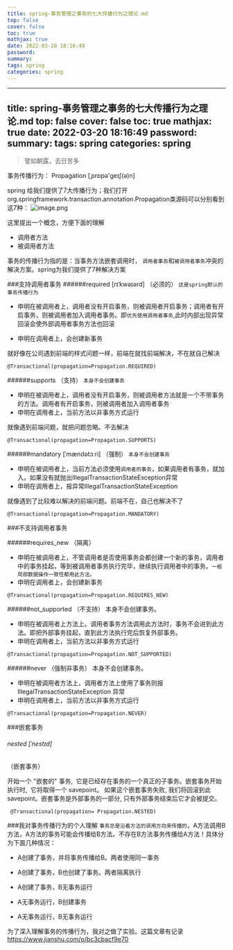 ```yaml
---
title: spring-事务管理之事务的七大传播行为之理论.md
top: false
cover: false
toc: true
mathjax: true
date: 2022-03-20 18:16:49
password:
summary:
tags: spring
categories: spring
---
```

---
title: spring-事务管理之事务的七大传播行为之理论.md
top: false
cover: false
toc: true
mathjax: true
date: 2022-03-20 18:16:49
password:
summary:
tags: spring
categories: spring
---
>譬如朝露，去日苦多

事务传播行为： Propagation [ˌprɒpə'ɡeɪʃ(ə)n]

spring 给我们提供了7大传播行为；我们打开org.springframework.transaction.annotation.Propagation类源码可以分别看到这7种：
![image.png](https://upload-images.jianshu.io/upload_images/13965490-8bbc698b06f67f1b.png?imageMogr2/auto-orient/strip%7CimageView2/2/w/1240)


这里提出一个概念，方便下面的理解
- 调用者方法
- 被调用者方法

事务的传播行为指的是：当事务方法嵌套调用时， `调用者事务`和`被调用者事务`冲突的解决方案。spring为我们提供了7种解决方案

###支持调用者事务
######required  [rɪˈkwaɪərd]
（必须的）
`这是spring默认的事务传播行为`
- 申明在被调用者上，调用者没有开启事务，则被调用者开启事务；调用者有开启事务，则被调用者加入调用者事务。即`优先使用调用者事务`,此时内部出现异常回滚会使外部调用者事务方法也回滚

- 申明在调用者上，会创建新事务

就好像在公司遇到前端的样式问题一样，前端在就找前端解决，不在就自己解决

~~~
@Transactional(propagation=Propagation.REQUIRED) 
~~~


######supports 
（支持）
`本身不会创建事务`
- 申明在被调用者上，调用者没有开启事务，则被调用者方法就是一个不带事务的方法。调用者有开启事务，则被调用者加入调用者事务
- 申明在调用者上，当前方法以非事务方式运行

就像遇到前端问题，就把问题忽略。不去解决
~~~
@Transactional(propagation=Propagation.SUPPORTS) 
~~~



######mandatory   [ˈmændətɔːri] 
（强制）
`本身不会创建事务`
- 申明在被调用者上，当前方法必须使用`调用者的事务`，如果调用者有事务，就加入。如果没有就抛出IllegalTransactionStateException异常
- 申明在调用者上，报异常IllegalTransactionStateException

就像遇到了比较难以解决的前端问题。前端不在，自己也解决不了
~~~
@Transactional(propagation=Propagation.MANDATORY) 
~~~


###不支持调用者事务

######requires_new
（隔离）
- 申明在被调用者上，不管调用者是否使用事务会都创建一个新的事务，调用者中的事务挂起，等到被调用者事务执行完毕，继续执行调用者中的事务。`一般局部数据操作一致性都用此方法。`
- 申明在调用者上，会创建新事务
~~~
@Transactional(propagation=Propagation.REQUIRES_NEW) 
~~~


######not_supported
（不支持）
本身不会创建事务。
- 申明在被调用者上方法上。调用者事务方法调用此方法时，事务不会进到此方法。即把外部事务挂起，直到此方法执行完后恢复外部事务。
- 申明在调用者上，当前方法以非事务方式运行 

~~~
@Transactional(propagation=Propagation.NOT_SUPPORTED) 
~~~


######never
（强制非事务）
本身不会创建事务。
- 申明在被调用者方法上，调用者方法上使用了事务则报IllegalTransactionStateException
异常 
- 申明在调用者上，当前方法以非事务方式运行 

~~~
@Transactional(propagation=Propagation.NEVER) 
~~~

###嵌套事务
###### nested  [ˈnestɪd]
（嵌套事务）

开始一个 "嵌套的" 事务,  它是已经存在事务的一个真正的子事务。嵌套事务开始执行时,  它将取得一个 savepoint。 如果这个嵌套事务失败, 我们将回滚到此 savepoint。嵌套事务是外部事务的一部分, 只有外部事务结束后它才会被提交。

~~~
 @Transactional(propagation= Propagation.NESTED)
~~~


###我对事务传播行为的个人理解
`事务总是沿着方法的调用方向来传播的`，A方法调用B方法，A方法的事务可能会传播给B方法。不存在B方法事务传播给A方法！具体分为下面几种情况：

- A创建了事务，并将事务传播给B。两者使用同一事务
- A创建了事务，B也创建了事务。两者隔离执行
- A创建了事务，B无事务运行

- A无事务运行，B创建事务
- A无事务运行，B无事务运行

为了深入理解事务的传播行为，我对之做了实验。这篇文章有记录
https://www.jianshu.com/p/bc3cbacf9e70

